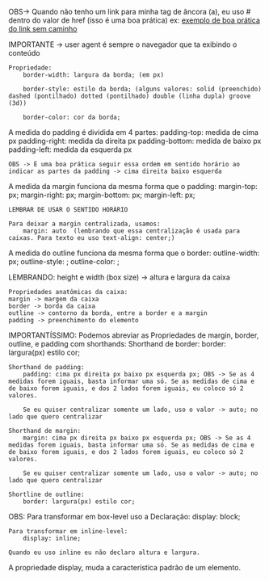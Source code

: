 OBS-> Quando não tenho um link para minha tag de âncora (a), eu uso # dentro do valor de href (isso é uma boa prática)
    ex:
        <a href="#">exemplo de boa prática do link sem caminho</a>

IMPORTANTE -> user agent é sempre o navegador que ta exibindo o conteúdo

    Propriedade:
        border-width: largura da borda; (em px)

        border-style: estilo da borda; (alguns valores: solid (preenchido) dashed (pontilhado) dotted (pontilhado) double (linha dupla) groove (3d))

        border-color: cor da borda;

A medida do padding é dividida em 4 partes:
    padding-top: medida de cima px
    padding-right: medida da direita px
    padding-bottom: medida de baixo px
    padding-left: medida da esquerda px

    OBS -> É uma boa prática seguir essa ordem em sentido horário ao indicar as partes da padding -> cima direita baixo esquerda

A medida da margin funciona da mesma forma que o padding:
    margin-top: px;
    margin-right: px;
    margin-bottom: px;
    margin-left: px;

    LEMBRAR DE USAR O SENTIDO HORÁRIO

    Para deixar a margin centralizada, usamos:
        margin: auto  (lembrando que essa centralização é usada para caixas. Para texto eu uso text-align: center;)

A medida do outline funciona da mesma forma que o border:
    outline-width: px;
    outline-style: ;
    outline-color: ;


LEMBRANDO:
    height e width (box size) -> altura e largura da caixa

    Propriedades anatômicas da caixa:
    margin -> margem da caixa
    border -> borda da caixa
    outline -> contorno da borda, entre a border e a margin
    padding -> preenchimento do elemento

IMPORTANTÍSSIMO: Podemos abreviar as Propriedades de margin, border, outline, e padding com shorthands:
    Shorthand de border:
        border: largura(px) estilo cor;

    Shorthand de padding:
        padding: cima px direita px baixo px esquerda px; OBS -> Se as 4 medidas forem iguais, basta informar uma só. Se as medidas de cima e de baixo forem iguais, e dos 2 lados forem iguais, eu coloco só 2 valores.

        Se eu quiser centralizar somente um lado, uso o valor -> auto; no lado que quero centralizar

    Shorthand de margin:
        margin: cima px direita px baixo px esquerda px; OBS -> Se as 4 medidas forem iguais, basta informar uma só. Se as medidas de cima e de baixo forem iguais, e dos 2 lados forem iguais, eu coloco só 2 valores.

        Se eu quiser centralizar somente um lado, uso o valor -> auto; no lado que quero centralizar

    Shortline de outline:
        border: largura(px) estilo cor;

OBS: Para transformar em box-level uso a Declaração:
        display: block;

    Para transformar em inline-level:
        display: inline;

    Quando eu uso inline eu não declaro altura e largura.

A propriedade display, muda a característica padrão de um elemento.

